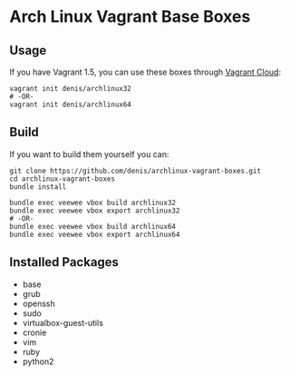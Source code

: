 # Arch Linux Vagrant Base Boxes

## Usage

If you have Vagrant 1.5, you can use these boxes through [Vagrant Cloud](https://vagrantcloud.com/denis):

    vagrant init denis/archlinux32
    # -OR-
    vagrant init denis/archlinux64

## Build

If you want to build them yourself you can:

    git clone https://github.com/denis/archlinux-vagrant-boxes.git
    cd archlinux-vagrant-boxes
    bundle install

    bundle exec veewee vbox build archlinux32
    bundle exec veewee vbox export archlinux32
    # -OR-
    bundle exec veewee vbox build archlinux64
    bundle exec veewee vbox export archlinux64

## Installed Packages

* base
* grub
* openssh
* sudo
* virtualbox-guest-utils
* cronie
* vim
* ruby
* python2
